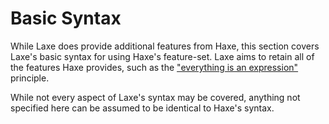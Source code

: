 # Basic Syntax

While Laxe does provide additional features from Haxe, this section covers Laxe's basic syntax for using Haxe's feature-set. Laxe aims to retain all of the features Haxe provides, such as the ["everything is an expression"](https://code.haxe.org/category/principles/everything-is-an-expression.html) principle. 

While not every aspect of Laxe's syntax may be covered, anything not specified here can be assumed to be identical to Haxe's syntax.
